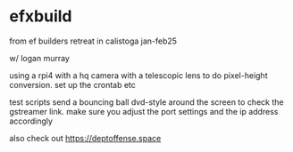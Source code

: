 # efxbuild
from ef builders retreat in calistoga jan-feb25

w/ logan murray

using a rpi4 with a hq camera with a telescopic lens to do pixel-height conversion. set up the crontab etc

test scripts send a bouncing ball dvd-style around the screen to check the gstreamer link. make sure you adjust the port settings and the ip address accordingly

also check out https://deptoffense.space
